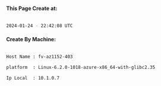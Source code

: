 
   
#### This Page Create at:

```bash

2024-01-24 - 22:42:08 UTC

```

#### Create By Machine:

```bash

Host Name : fv-az1152-403

platform  : Linux-6.2.0-1018-azure-x86_64-with-glibc2.35

Ip Local  : 10.1.0.7

```

